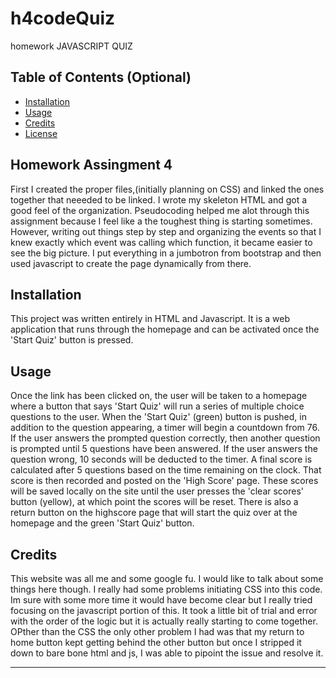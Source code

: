# h4codeQuiz
homework JAVASCRIPT QUIZ



## Table of Contents (Optional)


* [Installation](#installation)
* [Usage](#usage)
* [Credits](#credits)
* [License](#license)


## Homework Assingment 4

First I created the proper files,(initially planning on CSS) and linked the ones together that neeeded to be linked. I wrote my skeleton HTML and got a good feel of the organization. Pseudocoding helped me alot through this assignment because I feel like a the toughest thing is starting sometimes. However, writing out things step by step and organizing the events so that I knew exactly which event was calling which function, it became easier to see the big picture. I put everything in a jumbotron from bootstrap and then used javascript to create the page dynamically from there. 

## Installation

This project was written entirely in HTML and Javascript. It is a web application that runs through the homepage and can be activated once the 'Start Quiz' button is pressed.


## Usage 

Once the link has been clicked on, the user will be taken to a homepage where a button that says 'Start Quiz' will run a series of multiple choice questions to the user. When the 'Start Quiz' (green) button is pushed, in addition to the question appearing, a timer will begin a countdown from 76. If the user answers the prompted question correctly, then another question is prompted until 5 questions have been answered. If the user answers the question wrong, 10 seconds will be deducted to the timer. A final score is calculated after 5 questions based on the time remaining on the clock. That score is then recorded and posted on the 'High Score' page. These scores will be saved locally on the site until the user presses the 'clear scores' button (yellow), at which point the scores will be reset. There is also a return button on the highscore page that will start the quiz over at the homepage and the green 'Start Quiz' button. 




## Credits

This website was all me and some google fu. I would like to talk about some things here though. I really had some problems initiating CSS into this code. Im sure with some more time it would have become clear but I really tried focusing on the javascript portion of this. It took a little bit of trial and error with the order of the logic but it is actually really starting to come together. OPther than the CSS the only other problem I had was that my return to home button kept getting behind the other button but once I stripped it down to bare bone html and js, I was able to pipoint the issue and resolve it. 





---



